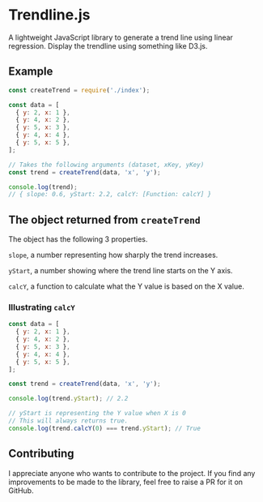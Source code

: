 # Trendline.js

A lightweight JavaScript library to generate a trend line using linear regression. Display the trendline using something like D3.js.

## Example

```js
const createTrend = require('./index');

const data = [
  { y: 2, x: 1 },
  { y: 4, x: 2 },
  { y: 5, x: 3 },
  { y: 4, x: 4 },
  { y: 5, x: 5 },
];

// Takes the following arguments (dataset, xKey, yKey)
const trend = createTrend(data, 'x', 'y');

console.log(trend);
// { slope: 0.6, yStart: 2.2, calcY: [Function: calcY] }
```

## The object returned from `createTrend`

The object has the following 3 properties.

`slope`, a number representing how sharply the trend increases.

`yStart`, a number showing where the trend line starts on the Y axis.

`calcY`, a function to calculate what the Y value is based on the X value.

### Illustrating `calcY`

```js
const data = [
  { y: 2, x: 1 },
  { y: 4, x: 2 },
  { y: 5, x: 3 },
  { y: 4, x: 4 },
  { y: 5, x: 5 },
];

const trend = createTrend(data, 'x', 'y');

console.log(trend.yStart); // 2.2

// yStart is representing the Y value when X is 0
// This will always returns true.
console.log(trend.calcY(0) === trend.yStart); // True
```

## Contributing

I appreciate anyone who wants to contribute to the project.
If you find any improvements to be made to the library, feel free to raise a PR for it on GitHub.
